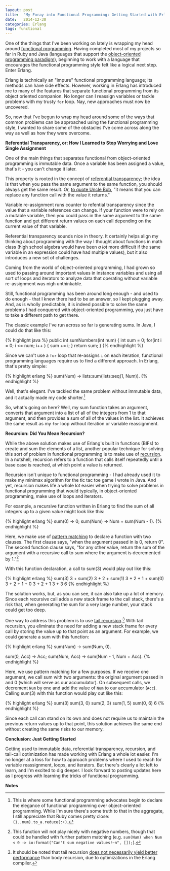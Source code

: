 ```yaml
---
layout: post
title:  "My Foray into Functional Programming: Getting Started with Erlang"
date:   2014-12-30
categories: Erlang
tags: functional
--- 
```


One of the things that I've been working on lately is wrapping my head around [functional programming][func_prog]. Having completed most of my projects so far in Ruby and Java (languages that support the [object-oriented programming paradigm][oo_prog]), beginning to work with a language that encourages the functional programming style felt like a logical next step. Enter Erlang.

Erlang is technically an "impure" functional programming language; its methods can have side effects. However, working in Erlang has  introduced me to many of the features that separate functional programming from its object oriented companion. No longer can I reassign variables or tackle problems with my trusty `for` loop. Nay, new approaches must now be uncovered.

So, now that I've begun to wrap my head around some of the ways that common problems can be approached using the functional programming style, I wanted to share some of the obstacles I've come across along the way as well as how they were overcome. 

**Referential Transparency, or: How I Learned to Stop Worrying and Love Single Assignment**

One of the main things that separates functional from object-oriented programming is immutable data. Once a variable has been assigned a value, that's it - you can't change it later.

This property is rooted in the concept of [referential transparency][ref_trans]; the idea is that when you pass the same argument to the same function, you should always get the same result. Or, [to quote Uncle Bob][func_ep_1], "it means that you can replace any function call with the value it returns."

Variable re-assignment runs counter to refential transparency since the value that a variable references can change. If your function were to rely on a mutable variable, then you could pass in the same argument to the same function and get different return values on each call depending on the current value of that variable.

Referential transparency sounds nice in theory. It certainly helps align my thinking about programming with the way I thought about functions in math class (high school algebra would have been *a lot* more difficult if the same variable in an expression could have had multiple values), but it also introduces a new set of challenges.

Coming from the world of object-oriented programming, I had grown so used to passing around important values in instance variables and using all sort of loops and iterators to analyze data that operating without variable re-assignment was nigh unthinkable.

Still, functional programming has been around long enough - and used to do enough - that I knew there had to be an answer, so I kept plugging away. And, as is wholly predictable, it is indeed possible to solve the same problems I had conquered with object-oriented programming, you just have to take a different path to get there.   

The classic example I've run across so far is generating sums. In Java, I could do that like this:

{% highlight java %}
public int sumNumbers(int num) {
  int sum = 0;
  for(int i = 0; i <= num; i++ ) {
    sum += i;
  }
  return sum;
}
{% endhighlight %}

Since we can't use a `for` loop that re-assigns `i` on each iteration, functional programming languages require us to find a different approach. In Erlang, that's pretty simple: 

{% highlight erlang %}
sum(Num) ->
  lists:sum(lists:seq(1, Num)).
{% endhighlight %}

Well, that's elegant. I've tackled the same problem without immutable data, and it actually made my code shorter.[^1]

So, what's going on here? Well, my sum function takes an argument, converts that argument into a list of all of the integers from 1 to that argument, and then provides a sum of all of the values in the list. It achieves the same result as my `for` loop without iteration or variable reassignment.

**Recursion: Did You Mean Recursion?**

While the above solution makes use of Erlang's built in functions (BIFs) to create and sum the elements of a list, another popular technique for solving this sort of problem in functional programming is to make use of [recursion][recursion]. In a nutshell, recursion refers to a function that calls itself repeatedly until a base case is reached, at which point a value is returned.

Recursion isn't unique to functional programming - I had already used it to make my minimax algorithm for the tic tac toe game I wrote in Java. And yet, recursion makes life a whole lot easier when trying to solve problems in functional programming that would typically, in object-oriented programming, make use of loops and iterators.

For example, a recursive function written in Erlang to find the sum of all integers up to a given value might look like this:

{% highlight erlang %}
sum(0) -> 0;
sum(Num) ->
  Num + sum(Num - 1).
{% endhighlight %}

Here, we make use of [pattern matching][p_match] to declare a function with two clauses. The first clause says, "when the argument passed in is 0, return 0". The second function clause says, "for any other value, return the sum of the argument with a recursive call to sum where the argument is decremented by 1."[^2] 

With this function declaration, a call to sum(3) would play out like this:

{% highlight erlang %}
sum(3)
3 + sum(2)
3 + 2 + sum(1)
3 + 2 + 1 + sum(0)
3 + 2 + 1 + 0
3 + 2 + 1 
3 + 3
6
{% endhighlight %}

The solution works, but, as you can see, it can also take up a lot of memory. Since each recursive call adds a new stack frame to the call stack, there's a risk that, when generating the sum for a very large number, your stack could get too deep.

One way to address this problem is to use [tail recursion][tail_rec].[^3] With tail recursion, you eliminate the need for adding a new stack frame for every call by storing the value up to that point as an argument. For example, we could generate a sum with this function:

{% highlight erlang %}
sum(Num) ->
  sum(Num, 0).

sum(0, Acc) -> Acc;
sum(Num, Acc) ->
  sum(Num - 1, Num + Acc).
{% endhighlight %}

Here, we use pattern matching for a few purposes. If we receive one argument, we call sum with two arguments: the original argument passed in and 0 (which will serve as our accumulator). On subsequent calls, we decrement `Num` by one and add the value of `Num` to our accumulator (`Acc`). Calling sum(3) with this function would play out like this: 

{% highlight erlang %}
sum(3)
sum(3, 0)
sum(2, 3)
sum(1, 5)
sum(0, 6)
6
{% endhighlight %}

Since each call can stand on its own and does not require us to maintain the previous return values up to that point, this solution achieves the same end without creating the same risks to our memory.

**Conclusion: Just Getting Started** 

Getting used to immutable data, referential transparency, recursion, and tail-call optimization has made working with Erlang a whole lot easier. I'm no longer at a loss for how to approach problems where I used to reach for variable reassignment, loops, and iterators. But there's clearly a lot left to learn, and I'm excited to dig deeper. I look forward to posting updates here as I progress with learning the tricks of functional programming.

**Notes**

[^1]: This is where some functional programming advocates begin to declare the elegance of functional programming over object-oriented programming. While I'm sure there's some truth to that in the aggregate, I still appreciate that Ruby comes pretty close: `(1..num).to_a.reduce(:+)`.
[^2]: This function will not play nicely with negative numbers, though that could be handled with further pattern matching (e.g. `sum(Num) when Num < 0 -> io:format("Can't sum negative values!~n", []);`).
[^3]: It should be noted that tail recursion [does not necessarily yield better performance][tail_myth] than body recursion, due to optimizations in the Erlang compiler.

[func_prog]: http://en.wikipedia.org/wiki/Functional_programming
[oo_prog]: http://en.wikipedia.org/wiki/Object-oriented_programming
[ref_trans]: http://en.wikipedia.org/wiki/Referential_transparency_(computer_science)
[func_ep_1]: http://blog.8thlight.com/uncle-bob/2012/12/22/FPBE1-Whats-it-all-about.html
[recursion]: http://en.wikipedia.org/wiki/Recursion_%28computer_science%29
[p_match]: http://learnyousomeerlang.com/syntax-in-functions
[tail_rec]: http://en.wikipedia.org/wiki/Tail_call
[tail_myth]: http://www.erlang.org/doc/efficiency_guide/myths.html#id59389